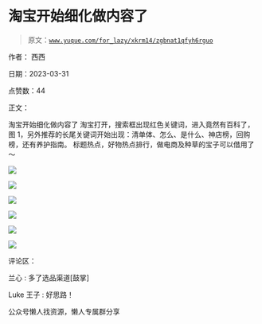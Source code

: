 # 淘宝开始细化做内容了

> 原文：[`www.yuque.com/for_lazy/xkrm14/zgbnat1qfyh6rguo`](https://www.yuque.com/for_lazy/xkrm14/zgbnat1qfyh6rguo)

作者： 西西

日期：2023-03-31

点赞数：44

正文：

淘宝开始细化做内容了 淘宝打开，搜索框出现红色关键词，进入竟然有百科了，图 1，另外推荐的长尾关键词开始出现：清单体、怎么、是什么、神店榜，回购榜，还有养护指南。 标题热点，好物热点排行，做电商及种草的宝子可以借用了～

![](img/471880301f14736a7317223e25477d78.png)  

![](img/a26b54fe53f3a8da659ed2ccf7d1cce7.png)  

![](img/848e8ebf279825bab3cfd5492f77c0bf.png)  

![](img/55fd4c488f2fc90fb55dd20780c346db.png)  

![](img/afcbebc7dcdef36e45f4da92de57a465.png)  

![](img/dbe45bf358b3773d025fe17b77175c79.png)  

评论区：

兰心 : 多了选品渠道[鼓掌]

Luke 王子 : 好思路！

公众号懒人找资源，懒人专属群分享

